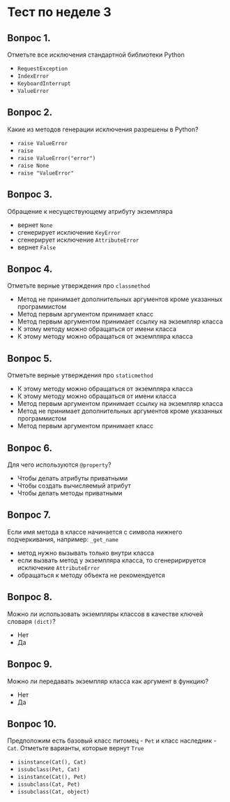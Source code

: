 # Тест по неделе 3 

## Вопрос 1. 
Отметьте все исключения стандартной библиотеки Python

* `RequestException`
* `IndexError`
* `KeyboardInterrupt`
* `ValueError`

## Вопрос 2. 
Какие из методов генерации исключения разрешены в Python?

* `raise ValueError`
* `raise`
* `raise ValueError("error")`
* `raise None`
* `raise "ValueError"`

## Вопрос 3. 
Обращение к несуществующему атрибуту экземпляра

* вернет `None`
* сгенерирует исключение `KeyError`
* сгенерирует исключение `AttributeError`
* вернет `False`

## Вопрос 4. 
Отметьте верные утверждения про `classmethod`

* Метод не принимает дополнительных аргументов кроме указанных программистом
* Метод первым аргументом принимает класс
* Метод первым аргументом принимает ссылку на экземпляр класса
* К этому методу можно обращаться от имени класса
* К этому методу можно обращаться от экземпляра класса

## Вопрос 5. 
Отметьте верные утверждения про `staticmethod`

* К этому методу можно обращаться от экземпляра класса
* К этому методу можно обращаться от имени класса
* Метод первым аргументом принимает ссылку на экземпляр класса
* Метод не принимает дополнительных аргументов кроме указанных программистом
* Метод первым аргументом принимает класс

## Вопрос 6. 
Для чего используются `@property`?

* Чтобы делать атрибуты приватными
* Чтобы создать вычисляемый атрибут
* Чтобы делать методы приватными

## Вопрос 7. 
Если имя метода в классе начинается с символа нижнего подчеркивания, например: `_get_name`

* метод нужно вызывать только внутри класса
* если вызвать метод у экземпляра класса, то сгенеририруется исключение `AttributeError`
* обращаться к методу объекта не рекомендуется

## Вопрос 8. 
Можно ли использовать экземпляры классов в качестве ключей словаря `(dict)`?

* Нет
* Да

## Вопрос 9. 
Можно ли передавать экземпляр класса как аргумент в функцию?

* Нет
* Да

## Вопрос 10. 
Предположим есть базовый класс питомец - `Pet` и класс наследник - `Cat`. Отметьте варианты, которые вернут `True`
* `isinstance(Cat(), Cat)`
* `issubclass(Pet, Cat)`
* `isinstance(Cat(), Pet)`
* `issubclass(Cat, Pet)`
* `issubclass(Cat, object)`
